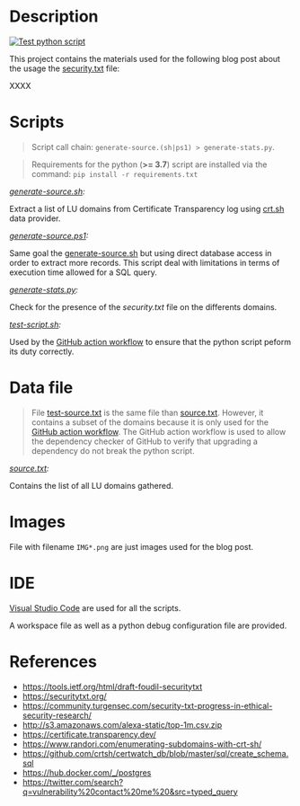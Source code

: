 # Description

[![Test python script](https://github.com/ExcelliumSA/SecurityTXT-Study/actions/workflows/test-script.yml/badge.svg?branch=main)](https://github.com/ExcelliumSA/SecurityTXT-Study/actions/workflows/test-script.yml)

This project contains the materials used for the following blog post about the usage the [security.txt](https://securitytxt.org/) file:

XXXX

# Scripts

> Script call chain: `generate-source.(sh|ps1) > generate-stats.py`.

> Requirements for the python (**>= 3.7**) script are installed via the command: `pip install -r requirements.txt`

*[generate-source.sh](generate-source.sh):*

Extract a list of LU domains from Certificate Transparency log using [crt.sh](https://crt.sh) data provider.

*[generate-source.ps1](generate-source.ps1):*

Same goal the [generate-source.sh](generate-source.sh) but using direct database access in order to extract more records. This script deal with limitations in terms of execution time allowed for a SQL query.

*[generate-stats.py](generate-stats.py):*

Check for the presence of the *security.txt* file on the differents domains.

*[test-script.sh](test-script.sh):*

Used by the [GitHub action workflow](.github/workflows/test-script.yml) to ensure that the python script peform its duty correctly.

# Data file

> File [test-source.txt](test-source.txt) is the same file than [source.txt](source.txt). However, it contains a subset of the domains because it is only used for the [GitHub action workflow](.github/workflows/test-script.yml). The GitHub action workflow is used to allow the dependency checker of GitHub to verify that upgrading a dependency do not break the python script.

*[source.txt](source.txt):*

Contains the list of all LU domains gathered.

# Images

File with filename `IMG*.png` are just images used for the blog post.

# IDE

[Visual Studio Code](https://code.visualstudio.com/) are used for all the scripts.

A workspace file as well as a python debug configuration file are provided.

# References

* https://tools.ietf.org/html/draft-foudil-securitytxt  
* https://securitytxt.org/ 
* https://community.turgensec.com/security-txt-progress-in-ethical-security-research/ 
* http://s3.amazonaws.com/alexa-static/top-1m.csv.zip 
* https://certificate.transparency.dev/ 
* https://www.randori.com/enumerating-subdomains-with-crt-sh/ 
* https://github.com/crtsh/certwatch_db/blob/master/sql/create_schema.sql  
* https://hub.docker.com/_/postgres 
* https://twitter.com/search?q=vulnerability%20contact%20me%20&src=typed_query 
